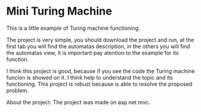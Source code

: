 # Mini Turing Machine
This is a little example of Turing machine functioning.

The project is very simple, you should download the project and run, at the first tab you will find the automatas description, in the others you will find the automatas view, it is important pay atention to the example for its function.

I think this project is good, because if you see the code the Turing machine funcion is showed on it. I think help to understand the topic and its functioning. This project is robust because is able to resolve the proposed problem.

About the project:
The project was made on asp.net mvc.
